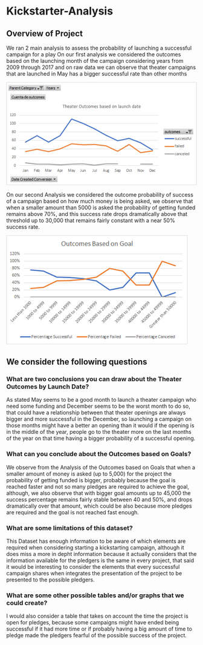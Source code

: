 # Kickstarter-Analysis

## Overview of Project
We ran 2 main analysis to assess the probability of launching a successful campaign for a play
On our first analysis we considered the outcomes based on the launching month of the campaign considering years from 2009 through 2017 and on raw data we can observe that theater campaigns that are launched in May has a bigger successful rate than other months

![Alt Text](https://github.com/CarlosRello/Kickstarter-Analysis/blob/main/Resources/Theater_Outcomes_vs_Launch.png)

On our second Analysis we considered the outcome probability of success of a campaign based on how much money is being asked, we observe that when a smaller amount than 5000 is asked the probability of getting funded remains above 70%, and this success rate drops dramatically above that threshold up to 30,000 that remains fairly constant with a near 50% success rate.

![Alt Text](https://github.com/CarlosRello/Kickstarter-Analysis/blob/main/Resources/Outcomes%20based%20Goals.png)

## We consider the following questions
### What are two conclusions you can draw about the Theater Outcomes by Launch Date?
As stated May seems to be a good month to launch a theater campaign who need some funding and December seems to be the worst month to do so, that could have a relationship between that theater openings are always bigger and more successful in the December, so launching a campaign on those months might have a better an opening than it would if the opening is in the middle of the year, people go to the theater more on the last months of the year on that time having a bigger probability of a successful opening.

### What can you conclude about the Outcomes based on Goals?
We observe from the Analysis of the Outcomes based on Goals that when a smaller amount of money is asked (up to 5,000) for the project the probability of getting funded is bigger, probably because the goal is reached faster and not so many pledges are required to achieve the goal, although, we also observe that with bigger goal amounts up to 45,000 the success percentage remains fairly stable between 40 and 50%, and drops dramatically over that amount, which could be also because more pledges are required and the goal is not reached fast enough.
### What are some limitations of this dataset?

This Dataset has enough information to be aware of which elements are required when considering starting a kickstarting campaign, although it does miss a more in depht information because it actually considers that the information available for the pledgers is the same in every project, that said it would be interesting to consider the elements that every successful campaign shares when integrates the presentation of the project to be presented to the possible pledgers.

### What are some other possible tables and/or graphs that we could create?

I would also consider a table that takes on account the time the project is open for pledges, because some campaigns might have ended being successful if it had more time or if probably having a big amount of time to pledge made the pledgers fearful of the possible success of the project.
